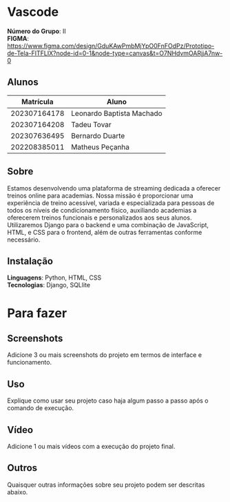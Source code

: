  # Vascode

**Número do Grupo**: II<br>
**FIGMA**: https://www.figma.com/design/GduKAwPmbMjYpO0FnFOdPz/Prototipo-de-Tela-FITFLIX?node-id=0-1&node-type=canvas&t=O7NHdvmOARjjA7nw-0

## Alunos
|Matrícula | Aluno |
| -- | -- |
|202307164178  |Leonardo Baptista Machado |
|202307164208  |Tadeu Tovar |
|202307636495  |Bernardo Duarte | 
|202208385011  |Matheus Peçanha |


## Sobre 
Estamos desenvolvendo uma plataforma de streaming dedicada a oferecer treinos online para academias. Nossa missão é proporcionar uma experiência de treino acessível, variada e especializada para pessoas de todos os níveis de condicionamento físico, auxiliando academias a oferecerem treinos funcionais e personalizados aos seus alunos. Utilizaremos Django para o backend e uma combinação de JavaScript, HTML, e CSS para o frontend, além de outras ferramentas conforme necessário.


## Instalação 
**Linguagens**: Python, HTML, CSS<br>
**Tecnologias**: Django, SQLlite<br>

# Para fazer

## Screenshots
Adicione 3 ou mais screenshots do projeto em termos de interface e funcionamento.

## Uso 
Explique como usar seu projeto caso haja algum passo a passo após o comando de execução.

## Vídeo
Adicione 1 ou mais vídeos com a execução do projeto final.

## Outros 
Quaisquer outras informações sobre seu projeto podem ser descritas abaixo.
